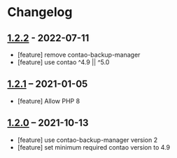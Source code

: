 # Changelog

## [1.2.2](?) - 2022-07-11

- [feature] remove contao-backup-manager
- [feature] use contao ^4.9 || ^5.0

## [1.2.1](https://github.com/pdir/contao-webtools/tree/1.2.1) – 2021-01-05

- [feature] Allow PHP 8

## [1.2.0](https://github.com/pdir/contao-webtools/tree/1.2.0) – 2021-10-13

- [feature] use contao-backup-manager version 2
- [feature] set minimum required contao version to 4.9
